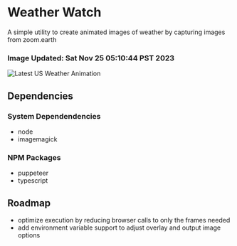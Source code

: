 # Weather Watch

A simple utility to create animated images of weather by capturing images from zoom.earth

### Image Updated: Sat Nov 25 05:10:44 PST 2023

![Latest US Weather Animation](animations/2023-11-25.webp)

## Dependencies
### System Dependendencies
* node
* imagemagick
### NPM Packages
* puppeteer
* typescript

## Roadmap
* optimize execution by reducing browser calls to only the frames needed
* add environment variable support to adjust overlay and output image options
